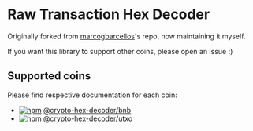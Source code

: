# Raw Transaction Hex Decoder

Originally forked from [marcogbarcellos](https://github.com/marcogbarcellos/transaction-hex-decoder)'s repo, now maintaining it myself.

If you want this library to support other coins, please open an issue :)

## Supported coins

Please find respective documentation for each coin:

- [![npm](https://img.shields.io/npm/v/@crypto-hex-decoder/bnb.svg)](https://www.npmjs.com/package/@crypto-hex-decoder/bnb) [@crypto-hex-decoder/bnb](./packages/bnb)
- [![npm](https://img.shields.io/npm/v/@crypto-hex-decoder/utxo.svg)](https://www.npmjs.com/package/@crypto-hex-decoder/utxo) [@crypto-hex-decoder/utxo](./packages/utxo)
